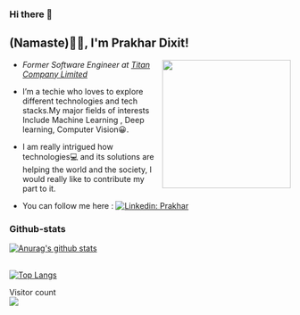 
### Hi there 👋

<h2>(Namaste)🙏🏻, I'm Prakhar Dixit! </h2>

<img align='right' src="https://media.giphy.com/media/M9gbBd9nbDrOTu1Mqx/giphy.gif" width="230">

* <p><em>Former Software Engineer at <a href="https://www.titan.co.in/">Titan Company Limited</a></em></p>

* I’m a techie who loves to explore different technologies and tech stacks.My major fields of interests Include Machine Learning , Deep learning, Computer Vision😀.

* I am really intrigued how technologies💻 and its solutions are helping the world and the society, I would really like to contribute my part to it.

* You can follow me here : [![Linkedin: Prakhar](https://img.shields.io/badge/-Prakhar-blue?style=flat-square&logo=Linkedin&logoColor=white&link=https://www.linkedin.com/in/prakhar-dixit-712751149/)](https://www.linkedin.com/in/prakhar-dixit-712751149/)</p>


### Github-stats

[![Anurag's github stats](https://github-readme-stats.vercel.app/api?username=pdx97&show_icons=true&theme=merko&card_width=500)](https://github.com/anuraghazra/github-readme-stats)  

<br>[![Top Langs](https://github-readme-stats.vercel.app/api/top-langs/?username=pdx97&layout=compact&card_width=445)](https://github.com/anuraghazra/github-readme-stats)</br>









<p align="left"> 
  Visitor count<br>
  <a target="_blank" rel="noopener noreferrer" href="https://camo.githubusercontent.com/87d54b8ad86f593cefcbe5c896c3070ffd8090d0/68747470733a2f2f70726f66696c652d636f756e7465722e676c697463682e6d652f502d726979616e6b612d7072617361642f636f756e742e737667"><img src="https://camo.githubusercontent.com/87d54b8ad86f593cefcbe5c896c3070ffd8090d0/68747470733a2f2f70726f66696c652d636f756e7465722e676c697463682e6d652f502d726979616e6b612d7072617361642f636f756e742e737667" data-canonical-src="https://profile-counter.glitch.me/P-riyanka-prasad/count.svg" style="max-width:100%;"></a>
</p>







<!--
**pdx97/pdx97** is a ✨ _special_ ✨ repository because its `README.md` (this file) appears on your GitHub profile.





